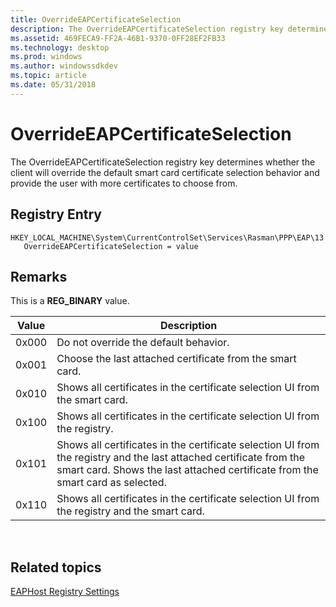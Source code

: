 ```yaml
---
title: OverrideEAPCertificateSelection
description: The OverrideEAPCertificateSelection registry key determines whether the client will override the default smart card certificate selection behavior and provide the user with more certificates to choose from.
ms.assetid: 469FECA9-FF2A-46B1-9370-0FF28EF2FB33
ms.technology: desktop
ms.prod: windows
ms.author: windowssdkdev
ms.topic: article
ms.date: 05/31/2018
---
```


# OverrideEAPCertificateSelection

The OverrideEAPCertificateSelection registry key determines whether the client will override the default smart card certificate selection behavior and provide the user with more certificates to choose from.

## Registry Entry

```
HKEY_LOCAL_MACHINE\System\CurrentControlSet\Services\Rasman\PPP\EAP\13
   OverrideEAPCertificateSelection = value
```

## Remarks

This is a **REG\_BINARY** value.



| Value | Description                                                                                                                                                                                          |
|-------|------------------------------------------------------------------------------------------------------------------------------------------------------------------------------------------------------|
| 0x000 | Do not override the default behavior.                                                                                                                                                                |
| 0x001 | Choose the last attached certificate from the smart card.                                                                                                                                            |
| 0x010 | Shows all certificates in the certificate selection UI from the smart card.                                                                                                                          |
| 0x100 | Shows all certificates in the certificate selection UI from the registry.                                                                                                                            |
| 0x101 | Shows all certificates in the certificate selection UI from the registry and the last attached certificate from the smart card. Shows the last attached certificate from the smart card as selected. |
| 0x110 | Shows all certificates in the certificate selection UI from the registry and the smart card.                                                                                                         |



 

## Related topics

<dl> <dt>

[EAPHost Registry Settings](eaphost-registry-settings.md)
</dt> </dl>

 

 





